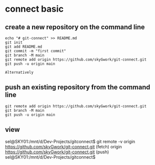  # connect basic
 ## create a new repository on the command line

    echo "# git-connect" >> README.md
    git init
    git add README.md
    git commit -m "first commit"
    git branch -M main
    git remote add origin https://github.com/skyGwork/git-connect.git
    git push -u origin main
    
`Alternatively`

  ## push an existing repository from the command line

    git remote add origin https://github.com/skyGwork/git-connect.git
    git branch -M main
    git push -u origin main
    
 ## view
   sel@SKY01:/mnt/d/Dev-Projects/gitconnect$ git remote -v
   origin  https://github.com/skyGwork/git-connect.git (fetch)
   origin  https://github.com/skyGwork/git-connect.git (push)
   sel@SKY01:/mnt/d/Dev-Projects/gitconnect$
